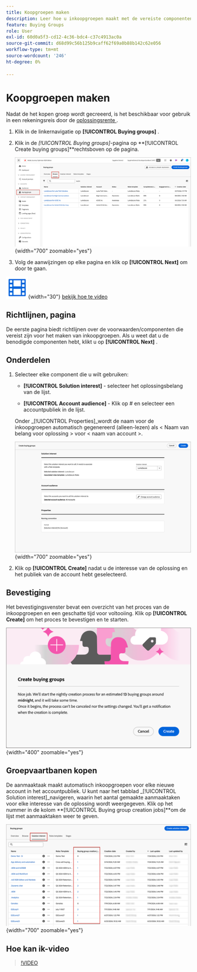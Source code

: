 ```yaml
---
title: Koopgroepen maken
description: Leer hoe u inkoopgroepen maakt met de vereiste componenten.
feature: Buying Groups
role: User
exl-id: 60d0a5f3-cd12-4c36-bdc4-c37c4913ac0a
source-git-commit: d68d99c56b125b9caff62f69a0b88b142c62e056
workflow-type: tm+mt
source-wordcount: '246'
ht-degree: 0%

---
```



# Koopgroepen maken

Nadat de het kopen groep wordt gecreeerd, is het beschikbaar voor gebruik in een rekeningsreis door de [ oplossingsrente ](./solution-interests.md).

1. Klik in de linkernavigatie op **[!UICONTROL Buying groups]** .

1. Klik in de _[!UICONTROL Buying groups]_-pagina op **[!UICONTROL Create buying groups]**rechtsboven op de pagina.

   ![ klik creeer het kopen groepen ](./assets/buying-groups-create.png){width="700" zoomable="yes"}

1. Volg de aanwijzingen op elke pagina en klik op **[!UICONTROL Next]** om door te gaan.

![ Video ](../../assets/do-not-localize/icon-video.svg){width="30"} [ bekijk hoe te video ](#how-to-video)

## Richtlijnen, pagina

De eerste pagina biedt richtlijnen over de voorwaarden/componenten die vereist zijn voor het maken van inkoopgroepen. Als u weet dat u de benodigde componenten hebt, klikt u op **[!UICONTROL Next]** .

## Onderdelen

1. Selecteer elke component die u wilt gebruiken:

   * **[!UICONTROL Solution interest]** - selecteer het oplossingsbelang van de lijst.

   * **[!UICONTROL Account audience]** - Klik op # en selecteer een accountpubliek in de lijst.

   Onder _[!UICONTROL Properties]_wordt de naam voor de inkoopgroepen automatisch gegenereerd (alleen-lezen) als &lt; Naam van belang voor oplossing > voor &lt; naam van account >.

   ![ klik creeer het kopen groepen ](./assets/buying-groups-create-components.png){width="700" zoomable="yes"}

1. Klik op **[!UICONTROL Create]** nadat u de interesse van de oplossing en het publiek van de account hebt geselecteerd.

## Bevestiging

Het bevestigingsvenster bevat een overzicht van het proces van de inkoopgroepen en een geschatte tijd voor voltooiing. Klik op **[!UICONTROL Create]** om het proces te bevestigen en te starten.

![ creeer het kopen groepen bevestigingsdialoog ](./assets/buying-groups-create-confirm.png){width="400" zoomable="yes"}

## Groepvaartbanen kopen

De aanmaaktaak maakt automatisch inkoopgroepen voor elke nieuwe account in het accountpubliek. U kunt naar het tabblad _[!UICONTROL Solution interest]_navigeren, waarin het aantal gemaakte aanmaaktaken voor elke interesse van de oplossing wordt weergegeven. Klik op het nummer in de kolom **[!UICONTROL Buying group creation jobs]**om de lijst met aanmaaktaken weer te geven.

![ het Kopen groepsbanen door oplossingsrente ](./assets/solution-interest-buying-group-jobs.png){width="700" zoomable="yes"}

<!-- Other buying group activities:

Member of buying group.
Assign a member of the buying group.
Remove a member of the buying group. -->

## Hoe kan ik-video

>[!VIDEO](https://video.tv.adobe.com/v/3433081/?learn=on)
